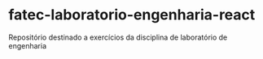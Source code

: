 # fatec-laboratorio-engenharia-react
Repositório destinado a exercícios da disciplina de laboratório de engenharia

